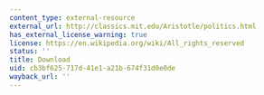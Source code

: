 ```yaml
---
content_type: external-resource
external_url: http://classics.mit.edu/Aristotle/politics.html
has_external_license_warning: true
license: https://en.wikipedia.org/wiki/All_rights_reserved
status: ''
title: Download
uid: cb3bf625-717d-41e1-a21b-674f31d0e0de
wayback_url: ''
---
```

